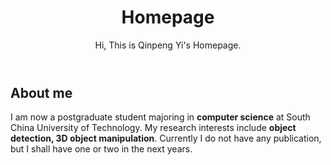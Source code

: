 <header>

<!--
  <<< Author notes: Course header >>>
  Include a 1280×640 image, course title in sentence case, and a concise description in emphasis.
  In your repository settings: enable template repository, add your 1280×640 social image, auto delete head branches.
  Add your open source license, GitHub uses MIT license.
-->

# Homepage

Hi, This is Qinpeng Yi's Homepage.

</header>

<!--
  <<< Author notes: Step 2 >>>
  Start this step by acknowledging the previous step.
  Define terms and link to docs.github.com.
  Historic note: previous version checked for empty pull request, changed to the correct theme `minima`.
-->

## About me

I am now a postgraduate student majoring in **computer science** at South China University of Technology.
My research interests include **object detection, 3D object manipulation**. Currently I do not have any publication, but I shall have one or two in the next years.




